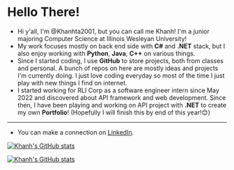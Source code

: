 # Hello There! 
- Hi y'all, I'm @Khanhta2001, but you can call me Khanh! I'm a junior majoring Computer Science at Illinois Wesleyan University!
- My work focuses mostly on back end side with <b>C#</b> and <b>.NET</b> stack, but I also enjoy working with <b>Python</b>, <b>Java</b>, <b>C++</b> on various things. 
- Since I started coding, I use <b>GitHub</b> to store projects, both from classes and personal. A bunch of repos on here are mostly ideas and projects I'm currently doing. I just love coding everyday so most of the time I just play with new things I find on internet.
- I started working for RLI Corp as a software engineer intern since May 2022 and discovered about API framework and web development. Since then, I have been playing and working on API project with <b>.NET</b> to create my own <b>Portfolio</b>! (Hopefully I will finish this by end of this year!😊)

--- 
- You can make a connection on <a href="https://www.linkedin.com/in/an-khanh-tran/" target="_blank">LinkedIn</a>. 

[![Khanh's GitHub stats](https://github-readme-stats.vercel.app/api?username=khanhta2001&theme=cobalt&hide=stars,prs)](https://github.com/khanhta2001)

[![Khanh's GitHub stats](https://github-readme-stats.vercel.app/api/top-langs/?username=khanhta2001&theme=cobalt&hide=html,css)](https://github.com/khanhta2001)
